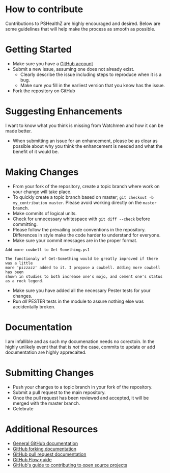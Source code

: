 # How to contribute

Contributions to PSHealthZ are highly encouraged and desired. Below are some guidelines that will help make the process as smooth as possible.

# Getting Started

* Make sure you have a [GitHub account](https://github.com/signup/free)
* Submit a new issue, assuming one does not already exist.
  * Clearly describe the issue including steps to reproduce when it is a bug.
  * Make sure you fill in the earliest version that you know has the issue.
* Fork the repository on GitHub

# Suggesting Enhancements

I want to know what you think is missing from Watchmen and how it can be made better.
* When submitting an issue for an enhancement, please be as clear as possible about why you think the enhancement is needed and what the benefit of 
it would be.

# Making Changes

* From your fork of the repository, create a topic branch where work on your change will take place.
* To quickly create a topic branch based on master; `git checkout -b my_contribution master`. Please avoid working directly on the `master` branch.
* Make commits of logical units.
* Check for unnecessary whitespace with `git diff --check` before committing.
* Please follow the prevailing code conventions in the repository. Differences in style make the code harder to understand for everyone.
* Make sure your commit messages are in the proper format.

```
Add more cowbell to Get-Something.ps1
    
The functionaly of Get-Something would be greatly improved if there was a little
more 'pizzazz' added to it. I propose a cowbell. Adding more cowbell has been
shown in studies to both increase one's mojo, and cement one's status
as a rock legend.
```

* Make sure you have added all the necessary Pester tests for your changes.
* Run _all_ PESTER tests in the module to assure nothing else was accidentally broken.

# Documentation

I am infallible and as such my documenation needs no corectoin. In the highly
unlikely event that that is _not_ the case, commits to update or add documentation
are highly apprecaited.

# Submitting Changes

* Push your changes to a topic branch in your fork of the repository.
* Submit a pull request to the main repository.
* Once the pull request has been reviewed and accepted, it will be merged with the master branch.
* Celebrate

# Additional Resources

* [General GitHub documentation](https://help.github.com/)
* [GitHub forking documentation](https://guides.github.com/activities/forking/)
* [GitHub pull request documentation](https://help.github.com/send-pull-requests/)
* [GitHub Flow guide](https://guides.github.com/introduction/flow/)
* [GitHub's guide to contributing to open source projects](https://guides.github.com/activities/contributing-to-open-source/)
